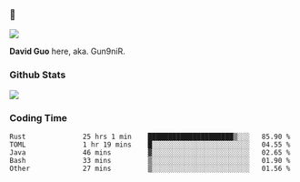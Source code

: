 ### 👋

![](https://komarev.com/ghpvc/?username=Gun9niR&label=Total+Views)

**David Guo** here, aka. Gun9niR.

### Github Stats

<img src="https://github-readme-stats.vercel.app/api?username=Gun9niR&count_private=true&show_icons=true&theme=vue-dark&hide_title=true">

### Coding Time

<!--START_SECTION:waka-->

```text
Rust              25 hrs 1 min    █████████████████████▒░░░   85.90 %
TOML              1 hr 19 mins    █░░░░░░░░░░░░░░░░░░░░░░░░   04.55 %
Java              46 mins         ▓░░░░░░░░░░░░░░░░░░░░░░░░   02.65 %
Bash              33 mins         ▒░░░░░░░░░░░░░░░░░░░░░░░░   01.90 %
Other             27 mins         ▒░░░░░░░░░░░░░░░░░░░░░░░░   01.56 %
```

<!--END_SECTION:waka-->
